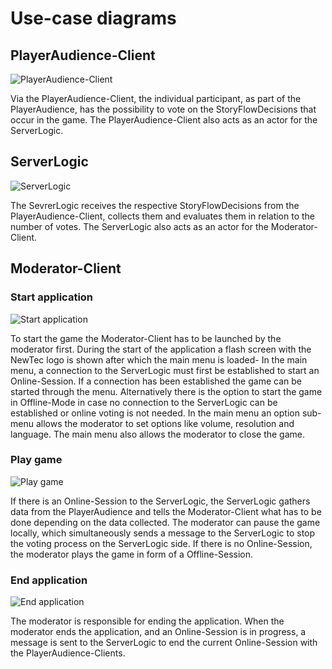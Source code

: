 # Use-case diagrams



## PlayerAudience-Client
![PlayerAudience-Client](../diagrams/use-case-diagrams/playeraudience-client.svg)

Via the PlayerAudience-Client, the individual participant, as part of the PlayerAudience, has the possibility to vote on the StoryFlowDecisions that occur in the game. 
The PlayerAudience-Client also acts as an actor for the ServerLogic.

## ServerLogic
![ServerLogic](../diagrams/use-case-diagrams/serverlogic.svg)

The SevrerLogic receives the respective StoryFlowDecisions from the PlayerAudience-Client, collects them and evaluates them in relation to the number of votes.
The ServerLogic also acts as an actor for the Moderator-Client.

## Moderator-Client

### Start application
![Start application](../diagrams/use-case-diagrams/moderator-client-a.svg)

To start the game the Moderator-Client has to be launched by the moderator first. During the start of the application a flash screen with the NewTec logo is shown after which the main menu is loaded- In the main menu, a connection to the ServerLogic must first be established to start an Online-Session. If a connection has been established the game can be started through the menu. Alternatively there is the option to start the game in Offline-Mode in case no connection to the ServerLogic can be established or online voting is not needed. In the main menu an option sub-menu allows the moderator to set options like volume, resolution and language. The main menu also allows the moderator to close the game.


### Play game

![Play game](../diagrams/use-case-diagrams/moderator-client-b.svg)

If there is an Online-Session to the ServerLogic, the ServerLogic gathers data from the PlayerAudience and tells the Moderator-Client what has to be done depending on the data collected. The moderator can pause the game locally, which simultaneously sends a message to the ServerLogic to stop the voting process on the ServerLogic side. If there is no Online-Session, the moderator plays the game in form of a Offline-Session.

### End application

![End application](../diagrams/use-case-diagrams/moderator-client-c.svg)

The moderator is responsible for ending the application. When the moderator ends the application, and an Online-Session is in progress, a message is sent to the ServerLogic to end the current Online-Session with the PlayerAudience-Clients.

